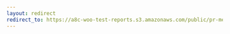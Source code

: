 ```yaml
---
layout: redirect
redirect_to: https://a8c-woo-test-reports.s3.amazonaws.com/public/pr-merge/40317/api/index.html
---
```

